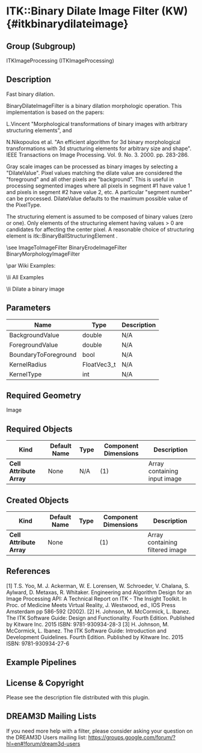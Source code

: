 ITK::Binary Dilate Image Filter (KW) {#itkbinarydilateimage}
====================

## Group (Subgroup) ##

ITKImageProcessing (ITKImageProcessing)

## Description ##

Fast binary dilation.

BinaryDilateImageFilter is a binary dilation morphologic operation. This implementation is based on the papers:

L.Vincent "Morphological transformations of binary images with
arbitrary structuring elements", and

N.Nikopoulos et al. "An efficient algorithm for 3d binary morphological transformations with 3d structuring elements for arbitrary size and shape". IEEE Transactions on Image Processing. Vol. 9. No. 3. 2000. pp. 283-286.

Gray scale images can be processed as binary images by selecting a "DilateValue". Pixel values matching the dilate value are considered the "foreground" and all other pixels are "background". This is useful in processing segmented images where all pixels in segment #1 have value 1 and pixels in segment #2 have value 2, etc. A particular "segment number" can be processed. DilateValue defaults to the maximum possible value of the PixelType.

The structuring element is assumed to be composed of binary values (zero or one). Only elements of the structuring element having values > 0 are candidates for affecting the center pixel. A reasonable choice of structuring element is itk::BinaryBallStructuringElement .

\see ImageToImageFilter BinaryErodeImageFilter BinaryMorphologyImageFilter

\par Wiki Examples:

\li All Examples

\li Dilate a binary image

## Parameters ##

| Name | Type | Description |
|------|------|-------------|
| BackgroundValue | double| N/A |
| ForegroundValue | double| N/A |
| BoundaryToForeground | bool| N/A |
| KernelRadius | FloatVec3_t| N/A |
| KernelType | int| N/A |


## Required Geometry ##

Image

## Required Objects ##

| Kind | Default Name | Type | Component Dimensions | Description |
|------|--------------|------|----------------------|-------------|
| **Cell Attribute Array** | None | N/A | (1)  | Array containing input image

## Created Objects ##

| Kind | Default Name | Type | Component Dimensions | Description |
|------|--------------|------|----------------------|-------------|
| **Cell Attribute Array** | None |  | (1)  | Array containing filtered image

## References ##

[1] T.S. Yoo, M. J. Ackerman, W. E. Lorensen, W. Schroeder, V. Chalana, S. Aylward, D. Metaxas, R. Whitaker. Engineering and Algorithm Design for an Image Processing API: A Technical Report on ITK - The Insight Toolkit. In Proc. of Medicine Meets Virtual Reality, J. Westwood, ed., IOS Press Amsterdam pp 586-592 (2002). 
[2] H. Johnson, M. McCormick, L. Ibanez. The ITK Software Guide: Design and Functionality. Fourth Edition. Published by Kitware Inc. 2015 ISBN: 9781-930934-28-3
[3] H. Johnson, M. McCormick, L. Ibanez. The ITK Software Guide: Introduction and Development Guidelines. Fourth Edition. Published by Kitware Inc. 2015 ISBN: 9781-930934-27-6

## Example Pipelines ##



## License & Copyright ##

Please see the description file distributed with this plugin.

## DREAM3D Mailing Lists ##

If you need more help with a filter, please consider asking your question on the DREAM3D Users mailing list:
https://groups.google.com/forum/?hl=en#!forum/dream3d-users

